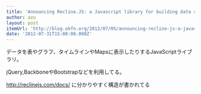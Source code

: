 ```yaml
---
title: 'Announcing Recline.JS: a Javascript library for building data applications in the browser | Open Knowledge Foundation Blog'
author: azu
layout: post
itemUrl: 'http://blog.okfn.org/2012/07/05/announcing-recline-js-a-javascript-library-for-building-data-applications-in-the-browser/'
date: '2012-07-31T15:00:00.000Z'
---
```

データを表やグラフ、タイムラインやMapsに表示したりするJavaScriptライブラリ。

jQuery,BackboneやBootstrapなどを利用してる。

http://reclinejs.com/docs/ に分かりやすく構造が書かれてる

